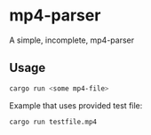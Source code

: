 # mp4-parser

A simple, incomplete, mp4-parser

## Usage

```sh
cargo run <some mp4-file>
```

Example that uses provided test file:
```
cargo run testfile.mp4
```